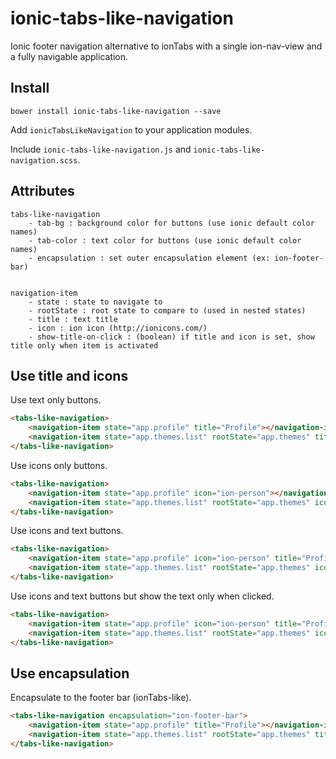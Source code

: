 # ionic-tabs-like-navigation

Ionic footer navigation alternative to ionTabs with a single ion-nav-view and a fully navigable application.

## Install

```
bower install ionic-tabs-like-navigation --save
```

Add `ionicTabsLikeNavigation` to your application modules.

Include `ionic-tabs-like-navigation.js` and `ionic-tabs-like-navigation.scss`.

## Attributes

```
tabs-like-navigation
    - tab-bg : background color for buttons (use ionic default color names)
    - tab-color : text color for buttons (use ionic default color names)
    - encapsulation : set outer encapsulation element (ex: ion-footer-bar)


navigation-item
    - state : state to navigate to
    - rootState : root state to compare to (used in nested states)
    - title : text title
    - icon : ion icon (http://ionicons.com/)
    - show-title-on-click : (boolean) if title and icon is set, show title only when item is activated
```

## Use title and icons

Use text only buttons.

```html
<tabs-like-navigation>
    <navigation-item state="app.profile" title="Profile"></navigation-item>
    <navigation-item state="app.themes.list" rootState="app.themes" title="Themes"></navigation-item>
</tabs-like-navigation>
```

Use icons only buttons.

```html
<tabs-like-navigation>
    <navigation-item state="app.profile" icon="ion-person"></navigation-item>
    <navigation-item state="app.themes.list" rootState="app.themes" icon="ion-compose"></navigation-item>
</tabs-like-navigation>
```

Use icons and text buttons.

```html
<tabs-like-navigation>
    <navigation-item state="app.profile" icon="ion-person" title="Profile"></navigation-item>
    <navigation-item state="app.themes.list" rootState="app.themes" icon="ion-compose" title="Themes"></navigation-item>
</tabs-like-navigation>
```

Use icons and text buttons but show the text only when clicked.

```html
<tabs-like-navigation>
    <navigation-item state="app.profile" icon="ion-person" title="Profile" show-title-on-click="true"></navigation-item>
    <navigation-item state="app.themes.list" rootState="app.themes" icon="ion-compose" title="Themes" show-title-on-click="true"></navigation-item>
</tabs-like-navigation>
```

## Use encapsulation

Encapsulate to the footer bar (ionTabs-like).

```html
<tabs-like-navigation encapsulation="ion-footer-bar">
    <navigation-item state="app.profile" title="Profile"></navigation-item>
    <navigation-item state="app.themes.list" rootState="app.themes" title="Themes"></navigation-item>
</tabs-like-navigation>
```